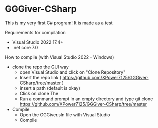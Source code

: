 # GGGiver-CSharp
This is my very first C# program! It is made as a test

Requirements for compilation
- Visual Studio 2022 17.4+
- .net core 7.0

How to compile (with Visual Studio 2022 - Windows)
- clone the repo
  the GUI way
  - open Visual Studio and click on "Clone Repository"
  - Insert the repo link ( https://github.com/XPower7125/GGGiver-CSharp/tree/master )
  - insert a path (default is okay)
  - Click on clone
  The 
  - Run a command prompt in an empty directory and type git clone https://github.com/XPower7125/GGGiver-CSharp/tree/master
- Compile
  - Open the GGGiver.sln file with Visual Studio
  - Compile
